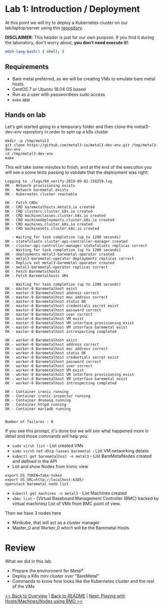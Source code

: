 # Lab 1: Introduction / Deployment

At this point we will try to deploy a Kubernetes cluster on our lab/laptop/server using this [repository](https://github.com/metal3-io/metal3-dev-env).

**DISCLAIMER:** This header is just for our own purpose. If you find it during the laboratory, don't worry about, **you don't need execute it!**:

```bash @mdsh
mdsh-lang-bash() { shell; }
```

## Requirements

- Bare metal preferred, as we will be creating VMs to emulate bare metal hosts.
- CentOS 7 or Ubuntu 18.04 OS based
- Run as a user with passwordless sudo access
- `make` app

## Hands on lab

Let's get started going to a temporary folder and then clone the metal3-dev-env repository in order to spin up a k8s cluster

```shell
mkdir -p /tmp/metal3
git clone https://github.com/metal3-io/metal3-dev-env.git /tmp/metal3-dev-env
cd /tmp/metal3-dev-env
make
```

This will take some minutes to finish, and at the end of the execution you will see a some tests passing to validate that the deployment was right:

```
Logging to ./logs/04_verify-2019-09-02-150259.log
OK - Network provisioning exists
OK - Network baremetal exists
OK - Kubernetes cluster reachable

OK - Fetch CRDs
OK - CRD baremetalhosts.metal3.io created
OK - CRD clusters.cluster.k8s.io created
OK - CRD machineclasses.cluster.k8s.io created
OK - CRD machinedeployments.cluster.k8s.io created
OK - CRD machines.cluster.k8s.io created
OK - CRD machinesets.cluster.k8s.io created

   - Waiting for task completion (up to 1200 seconds)
OK - statefulsets cluster-api-controller-manager created
OK - cluster-api-controller-manager statefulsets replicas correct
   - Waiting for task completion (up to 1200 seconds)
OK - deployments metal3-baremetal-operator created
OK - metal3-baremetal-operator deployments replicas correct
OK - Replica set metal3-baremetal-operator created
OK - metal3-baremetal-operator replicas correct
OK - Fetch Baremetalhosts
OK - Fetch Baremetalhosts VMs

   - Waiting for task completion (up to 1200 seconds)
OK - master-0 Baremetalhost exist
OK - master-0 Baremetalhost address correct
OK - master-0 Baremetalhost mac address correct
OK - master-0 Baremetalhost status OK
OK - master-0 Baremetalhost credentials secret exist
OK - master-0 Baremetalhost password correct
OK - master-0 Baremetalhost user correct
OK - master-0 Baremetalhost VM exist
OK - master-0 Baremetalhost VM interface provisioning exist
OK - master-0 Baremetalhost VM interface baremetal exist
OK - master-0 Baremetalhost introspecting completed

OK - worker-0 Baremetalhost exist
OK - worker-0 Baremetalhost address correct
OK - worker-0 Baremetalhost mac address correct
OK - worker-0 Baremetalhost status OK
OK - worker-0 Baremetalhost credentials secret exist
OK - worker-0 Baremetalhost password correct
OK - worker-0 Baremetalhost user correct
OK - worker-0 Baremetalhost VM exist
OK - worker-0 Baremetalhost VM interface provisioning exist
OK - worker-0 Baremetalhost VM interface baremetal exist
OK - worker-0 Baremetalhost introspecting completed

OK - Container ironic running
OK - Container ironic-inspector running
OK - Container dnsmasq running
OK - Container httpd running
OK - Container mariadb running


Number of failures : 0
```

If you see this prompt, it's done but we will see what happened more in detail and those commands will help you:

- `sudo virsh list` - List created VMs
- `sudo virsh net-dhcp-leases baremetal` - List VM networking details
- `kubectl get baremetalhost -n metal3` - List BareMetalNodes created and defined in the API
- List and show Nodes from Ironic view
```
export OS_TOKEN=fake-token
export OS_URL=http://localhost:6385/
openstack baremetal node list
```
- `kubectl get machines -n metal3` - List Machines created
- `vbmc list` - (Virtual Baseboard Management Controller (BMC) backed by virtual machines) List of VMs from BMC point of view.

Then we have 3 nodes here

- Minikube, that will act as a cluster manager
- Master_0 and Worker_0 which will be the Baremetal Hosts.

# Review

What we did in this lab:

- Prepare the environment for Metal³
- Deploy a K8s mini cluster over "BareMetal"
- Commands to know how looks like the Kubernetes cluster and the rest of the VMs

[<< Back to Overview](lab000.md) | [Back to README](../README.md) | [Next: Playing with Hosts/Machines/Nodes using BMO >>](lab002.md)
